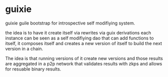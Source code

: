 # guixie
guixie guile bootstrap for introspective self modifiying system.

the idea is to have it create itself
via rewrites via guix derivations
each instance can be seen as a self modifiying dao that can add functions
to itself, it composes itself and creates a new version of itself to build the next version in a chain.

The idea is that running versions
of it create new versions and
those results are aggregated in a p2p network that validates results with zkps
and allows for resuable binary results.


